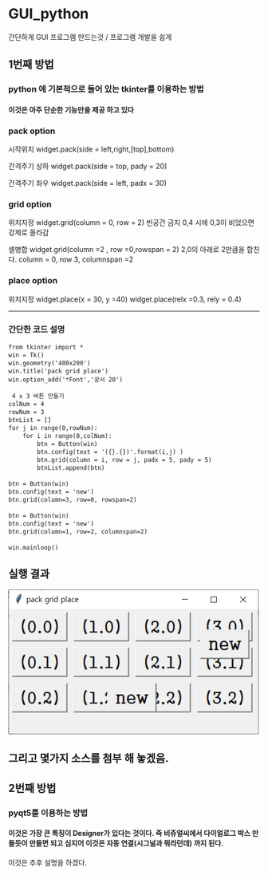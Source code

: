 # GUI_python
간단하게 GUI 프로그램 만드는것 / 프로그램 개발을 쉽게 

## 1번째 방법
### python 에 기본적으로 들어 있는 tkinter를 이용하는 방법
#### 이것은 아주 단순한 기능만을 제공 하고 있다 

### pack option
 시작위치 widget.pack(side = left,right,[top],bottom)
 
 간격주기 상하 widget.pack(side = top, pady = 20)
 
 간격주기 좌우 widget.pack(side = left, padx = 30)

### grid option
 위치지정 widget.grid(column = 0, row = 2) 빈공간 금지  0,4 시에 0,3이 비었으면 강제로 올라감
 
 셀병합 widget.grid(column =2 , row =0,rowspan = 2) 2,0의 아래로 2만큼을 합친다. column = 0, row 3, columnspan =2
 

### place option
 위치지정 widget.place(x = 30, y =40) widget.place(relx =0.3, rely = 0.4)
 
 ***
 ### 간단한 코드 설명
```
from tkinter import *
win = Tk()
win.geometry('400x200')
win.title('pack grid place')
win.option_add('*Font','궁서 20')

 4 x 3 버튼 만들기
colNum = 4
rowNum = 3
btnList = []
for j in range(0,rowNum):
    for i in range(0,colNum):
        btn = Button(win)
        btn.config(text = '({}.{})'.format(i,j) )
        btn.grid(column = i, row = j, padx = 5, pady = 5)
        btnList.append(btn)

btn = Button(win)
btn.config(text = 'new')
btn.grid(column=3, row=0, rowspan=2)

btn = Button(win)
btn.config(text = 'new')
btn.grid(column=1, row=2, columnspan=2)

win.mainloop()
```
## 실행 결과
<img src="./grid_tk.PNG" title="그리드 연습" alt="RubberDuck"></img><br/>

## 그리고 몇가지 소스를 첨부 해 놓겠음.


## 2번째 방법
### pyqt5를 이용하는 방법
#### 이것은 가장 큰 특징이 Designer가 있다는 것이다.    즉 비쥬얼씨에서 다이얼로그 박스 만들듯이 만들면 되고    심지어 이것은 자동 연결(시그널과 뭐라던데) 까지 된다.

이것은 추후 설명을 하겠다. 
